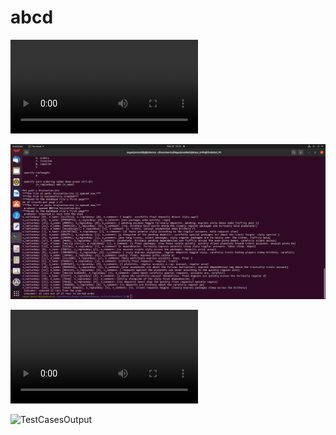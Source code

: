 # abcd
![a4082bda-372b-49e8-90ab-6357a04c174b](https://github.com/crazycutiera/abcd/blob/main/a4082bda-372b-49e8-90ab-6357a04c174b.webm)

![p2-4](https://github.com/crazycutiera/abcd/blob/main/p2-4.png)

![TestCases](https://github.com/crazycutiera/abcd/blob/main/TestCases.mp4)

![TestCasesOutput](https://github.com/crazycutiera/abcd/blob/main/TestCasesOutput.gif)
